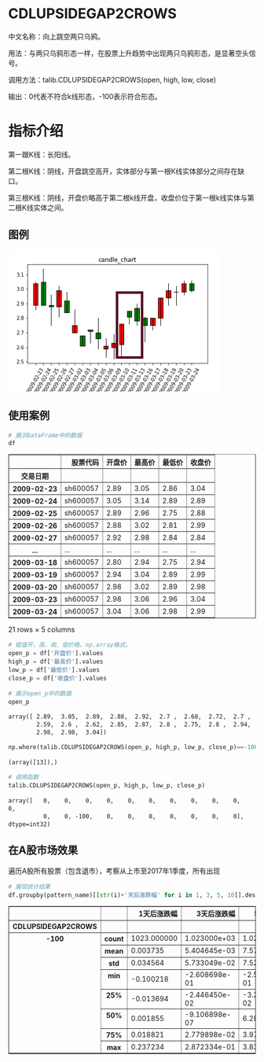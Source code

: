 
# CDLUPSIDEGAP2CROWS

中文名称：向上跳空两只乌鸦。

用法：与两只乌鸦形态一样，在股票上升趋势中出现两只乌鸦形态，是显著空头信号。

调用方法：talib.CDLUPSIDEGAP2CROWS(open, high, low, close)

输出：0代表不符合k线形态，-100表示符合形态。

# 指标介绍
第一跟K线：长阳线。

第二根K线：阴线，开盘跳空高开，实体部分与第一根K线实体部分之间存在缺口。

第三根K线：阴线，开盘价略高于第二根k线开盘，收盘价位于第一根k线实体与第二根K线实体之间。

## 图例


![CDLUPSIDEGAP2CROWS图例](/assets/CDLUPSIDEGAP2CROWS图例.png)

## 使用案例


```python
# 展示DataFrame中的数据
df
```




<div>
<style>
    .dataframe thead tr:only-child th {
        text-align: right;
    }
    
    .dataframe thead th {
        text-align: left;
    }
    
    .dataframe tbody tr th {
        vertical-align: top;
    }
</style>
<table border="1" class="dataframe">
  <thead>
    <tr style="text-align: right;">
      <th></th>
      <th>股票代码</th>
      <th>开盘价</th>
      <th>最高价</th>
      <th>最低价</th>
      <th>收盘价</th>
    </tr>
    <tr>
      <th>交易日期</th>
      <th></th>
      <th></th>
      <th></th>
      <th></th>
      <th></th>
    </tr>
  </thead>
  <tbody>
    <tr>
      <th>2009-02-23</th>
      <td>sh600057</td>
      <td>2.89</td>
      <td>3.05</td>
      <td>2.86</td>
      <td>3.04</td>
    </tr>
    <tr>
      <th>2009-02-24</th>
      <td>sh600057</td>
      <td>3.05</td>
      <td>3.14</td>
      <td>2.89</td>
      <td>2.89</td>
    </tr>
    <tr>
      <th>2009-02-25</th>
      <td>sh600057</td>
      <td>2.89</td>
      <td>2.96</td>
      <td>2.75</td>
      <td>2.88</td>
    </tr>
    <tr>
      <th>2009-02-26</th>
      <td>sh600057</td>
      <td>2.88</td>
      <td>3.02</td>
      <td>2.81</td>
      <td>2.99</td>
    </tr>
    <tr>
      <th>2009-02-27</th>
      <td>sh600057</td>
      <td>2.92</td>
      <td>2.98</td>
      <td>2.84</td>
      <td>2.84</td>
    </tr>
    <tr>
      <th>...</th>
      <td>...</td>
      <td>...</td>
      <td>...</td>
      <td>...</td>
      <td>...</td>
    </tr>
    <tr>
      <th>2009-03-18</th>
      <td>sh600057</td>
      <td>2.80</td>
      <td>2.94</td>
      <td>2.75</td>
      <td>2.94</td>
    </tr>
    <tr>
      <th>2009-03-19</th>
      <td>sh600057</td>
      <td>2.94</td>
      <td>3.04</td>
      <td>2.89</td>
      <td>2.99</td>
    </tr>
    <tr>
      <th>2009-03-20</th>
      <td>sh600057</td>
      <td>2.98</td>
      <td>3.02</td>
      <td>2.89</td>
      <td>2.98</td>
    </tr>
    <tr>
      <th>2009-03-23</th>
      <td>sh600057</td>
      <td>2.98</td>
      <td>3.06</td>
      <td>2.96</td>
      <td>3.04</td>
    </tr>
    <tr>
      <th>2009-03-24</th>
      <td>sh600057</td>
      <td>3.04</td>
      <td>3.06</td>
      <td>2.98</td>
      <td>2.99</td>
    </tr>
  </tbody>
</table>
<p>21 rows × 5 columns</p>
</div>




```python
# 赋值开、高、收、低价格，np.array格式。
open_p = df['开盘价'].values
high_p = df['最高价'].values
low_p = df['最低价'].values
close_p = df['收盘价'].values
```


```python
# 展示open_p中的数据
open_p
```




    array([ 2.89,  3.05,  2.89,  2.88,  2.92,  2.7 ,  2.68,  2.72,  2.7 ,
            2.59,  2.6 ,  2.62,  2.85,  2.87,  2.8 ,  2.75,  2.8 ,  2.94,
            2.98,  2.98,  3.04])




```python
np.where(talib.CDLUPSIDEGAP2CROWS(open_p, high_p, low_p, close_p)==-100)
```




    (array([13]),)




```python
# 调用函数
talib.CDLUPSIDEGAP2CROWS(open_p, high_p, low_p, close_p)
```




    array([   0,    0,    0,    0,    0,    0,    0,    0,    0,    0,    0,
              0,    0, -100,    0,    0,    0,    0,    0,    0,    0], dtype=int32)



## 在A股市场效果
遍历A股所有股票（包含退市），考察从上市至2017年1季度，所有出现


```python
# 展现统计结果
df.groupby(pattern_name)[[str(i)+'天后涨跌幅' for i in 1, 3, 5, 10]].describe().stack()
```




<div>
<style>
    .dataframe thead tr:only-child th {
        text-align: right;
    }
    
    .dataframe thead th {
        text-align: left;
    }
    
    .dataframe tbody tr th {
        vertical-align: top;
    }
</style>
<table border="1" class="dataframe">
  <thead>
    <tr style="text-align: right;">
      <th></th>
      <th></th>
      <th>1天后涨跌幅</th>
      <th>3天后涨跌幅</th>
      <th>5天后涨跌幅</th>
      <th>10天后涨跌幅</th>
    </tr>
    <tr>
      <th>CDLUPSIDEGAP2CROWS</th>
      <th></th>
      <th></th>
      <th></th>
      <th></th>
      <th></th>
    </tr>
  </thead>
  <tbody>
    <tr>
      <th rowspan="8" valign="top">-100</th>
      <th>count</th>
      <td>1023.000000</td>
      <td>1.023000e+03</td>
      <td>1.023000e+03</td>
      <td>1023.000000</td>
    </tr>
    <tr>
      <th>mean</th>
      <td>0.003735</td>
      <td>5.404645e-03</td>
      <td>7.574009e-03</td>
      <td>0.010445</td>
    </tr>
    <tr>
      <th>std</th>
      <td>0.034564</td>
      <td>5.733049e-02</td>
      <td>7.522322e-02</td>
      <td>0.112021</td>
    </tr>
    <tr>
      <th>min</th>
      <td>-0.100218</td>
      <td>-2.608698e-01</td>
      <td>-2.521741e-01</td>
      <td>-0.491572</td>
    </tr>
    <tr>
      <th>25%</th>
      <td>-0.013694</td>
      <td>-2.446450e-02</td>
      <td>-3.217338e-02</td>
      <td>-0.047496</td>
    </tr>
    <tr>
      <th>50%</th>
      <td>0.001855</td>
      <td>-9.106898e-07</td>
      <td>6.287444e-08</td>
      <td>-0.000627</td>
    </tr>
    <tr>
      <th>75%</th>
      <td>0.018821</td>
      <td>2.779898e-02</td>
      <td>3.976559e-02</td>
      <td>0.051811</td>
    </tr>
    <tr>
      <th>max</th>
      <td>0.237234</td>
      <td>2.872334e-01</td>
      <td>3.831037e-01</td>
      <td>0.939528</td>
    </tr>
  </tbody>
</table>
</div>



